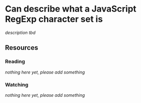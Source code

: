 # Can describe what a JavaScript RegExp character set is
_description tbd_
## Resources
### Reading
_nothing here yet, please add something_
### Watching
_nothing here yet, please add something_
